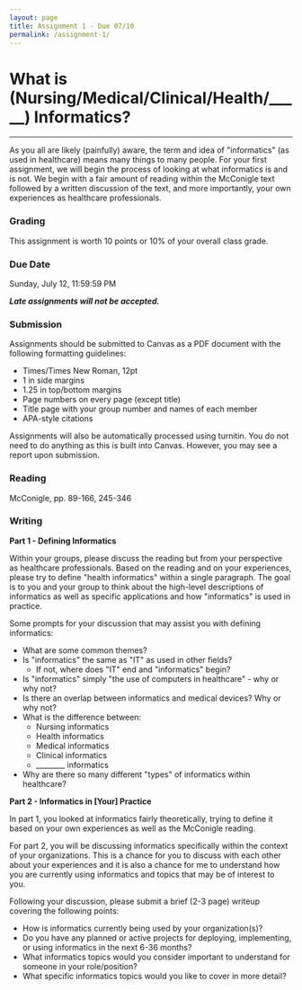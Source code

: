 ```yaml
---
layout: page
title: Assignment 1 - Due 07/10
permalink: /assignment-1/
---
```


# What is (Nursing/Medical/Clinical/Health/_____) Informatics?
<hr/>
As you all are likely (painfully) aware, the term and idea of "informatics" (as
used in healthcare) means many things to many people.  For your first
assignment, we will begin the process of looking at what informatics is and is
not.  We begin with a fair amount of reading within the McConigle text followed
by a written discussion of the text, and more importantly, your own experiences
as healthcare professionals.

### Grading ###

This assignment is worth 10 points or 10% of your overall class grade.

### Due Date ###

Sunday, July 12, 11:59:59 PM

***Late assignments will not be accepted.***

### Submission ###

Assignments should be submitted to Canvas as a PDF document with the following
formatting guidelines:

- Times/Times New Roman, 12pt
- 1 in side margins
- 1.25 in top/bottom margins
- Page numbers on every page (except title)
- Title page with your group number and names of each member
- APA-style citations

Assignments will also be automatically processed using turnitin.  You do not
need to do anything as this is built into Canvas.  However, you may see a report
upon submission.

### Reading ###

McConigle, pp. 89-166, 245-346

### Writing ###

**Part 1 - Defining Informatics**

Within your groups, please discuss the reading but from your perspective as
healthcare professionals.  Based on the reading and on your experiences, please
try to define "health informatics" within a single paragraph.  The goal is to
you and your group to think about the high-level descriptions of informatics as
well as specific applications and how "informatics" is used in practice.  

Some prompts for your discussion that may assist you with defining informatics:

- What are some common themes?
- Is "informatics" the same as "IT" as used in other fields?
  - If not, where does "IT" end and "informatics" begin?
- Is "informatics" simply "the use of computers in healthcare" - why or why not?
- Is there an overlap between informatics and medical devices?  Why or why not?
- What is the difference between:
  - Nursing informatics
  - Health informatics
  - Medical informatics
  - Clinical informatics
  - ________ informatics
- Why are there so many different "types" of informatics within healthcare?

**Part 2 - Informatics in [Your] Practice**

In part 1, you looked at informatics fairly theoretically, trying to define it
based on your own experiences as well as the McConigle reading.  

For part 2, you will be discussing informatics specifically within the context
of your organizations.  This is a chance for you to discuss with each other
about your experiences and it is also a chance for me to understand how you are
currently using informatics and topics that may be of interest to you.

Following your discussion, please submit a brief (2-3 page) writeup covering the
following points:

- How is informatics currently being used by your organization(s)?
- Do you have any planned or active projects for deploying, implementing, or
  using informatics in the next 6-36 months?
- What informatics topics would you consider important to understand for someone
  in your role/position? 
- What specific informatics topics would you like to cover in more detail?
